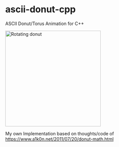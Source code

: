 # ascii-donut-cpp
ASCII Donut/Torus Animation for C++

<img src="img/donut.gif" alt="Rotating donut" width="300">

My own Implementation based on thoughts/code of https://www.a1k0n.net/2011/07/20/donut-math.html

